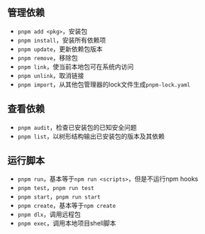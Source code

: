 ## 管理依赖

- `pnpm add <pkg>`，安装包
- `pnpm install`，安装所有依赖项
- `pnpm update`，更新依赖包版本
- `pnpm remove`，移除包
- `pnpm link`，使当前本地包可在系统内访问
- `pnpm unlink`，取消链接
- `pnpm import`，从其他包管理器的lock文件生成`pnpm-lock.yaml`

## 查看依赖

- `pnpm audit`，检查已安装包的已知安全问题
- `pnpm list`，以树形结构输出已安装包的版本及其依赖

## 运行脚本

- `pnpm run`，基本等于`npm run <scripts>`，但是不运行npm hooks
- `pnpm test`，`pnpm run test`
- `pnpm start`，`pnpm run start`
- `pnpm create`，基本等于`npm create`
- `pnpm dlx`，调用远程包
- `pnpm exec`，调用本地项目shell脚本
